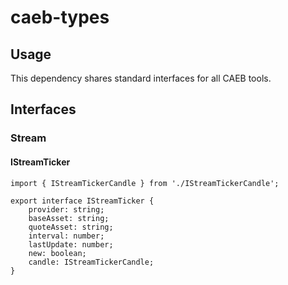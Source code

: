 # caeb-types

## Usage

This dependency shares standard interfaces for all CAEB tools.

## Interfaces

### Stream

#### IStreamTicker

```
import { IStreamTickerCandle } from './IStreamTickerCandle';

export interface IStreamTicker {
    provider: string;
    baseAsset: string;
    quoteAsset: string;
    interval: number;
    lastUpdate: number;
    new: boolean;
    candle: IStreamTickerCandle;
}
```

